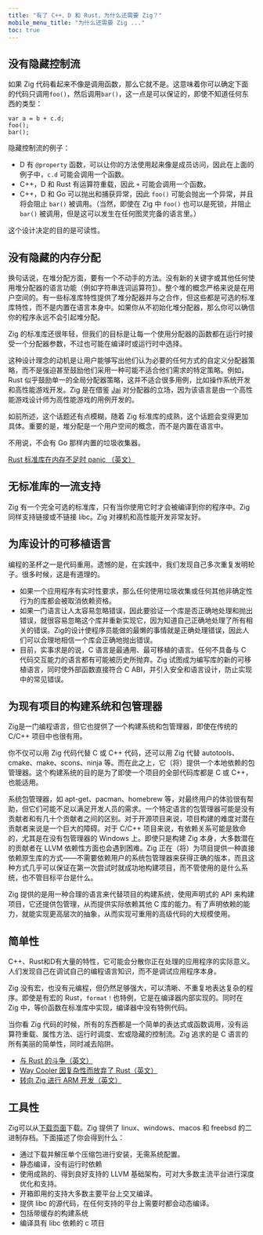 ```yaml
---
title: "有了 C++、D 和 Rust，为什么还需要 Zig？"
mobile_menu_title: "为什么还需要 Zig ..."
toc: true
---
```



## 没有隐藏控制流

如果 Zig 代码看起来不像是调用函数，那么它就不是。这意味着你可以确定下面的代码只调用`foo()`，然后调用`bar()`，这一点是可以保证的，即使不知道任何东西的类型：

```zig
var a = b + c.d;
foo();
bar();
```

隐藏控制流的例子：

- D 有 `@property` 函数，可以让你的方法使用起来像是成员访问，因此在上面的例子中，`c.d` 可能会调用一个函数。
- C++，D 和 Rust 有运算符重载，因此 `+` 可能会调用一个函数。
- C++，D 和 Go 可以抛出和捕获异常，因此 `foo()` 可能会抛出一个异常，并且将会阻止 `bar()` 被调用。（当然，即使在 Zig 中 `foo()` 也可以是死锁，并阻止 `bar()` 被调用，但是这可以发生在任何图灵完备的语言里。）

这个设计决定的目的是可读性。

## 没有隐藏的内存分配

换句话说，在堆分配方面，要有一个不动手的方法。没有新的关键字或其他任何使用堆分配器的语言功能（例如字符串连词运算符[1]）。整个堆的概念严格来说是在用户空间的。有一些标准库特性提供了堆分配器并与之合作，但这些都是可选的标准库特性，而不是内置在语言本身中。如果你从不初始化堆分配器，那么你可以确信你的程序永远不会引起堆分配。

Zig 的标准库还很年轻，但我们的目标是让每一个使用分配器的函数都在运行时接受一个分配器参数，不过也可能在编译时或运行时中选择。

这种设计理念的动机是让用户能够写出他们认为必要的任何方式的自定义分配器策略，而不是强迫甚至鼓励他们采用一种可能不适合他们需求的特定策略。例如，Rust 似乎鼓励单一的全局分配器策略，这并不适合很多用例，比如操作系统开发和高性能游戏开发。Zig 是在借鉴 [Jai](https://www.youtube.com/watch?v=ciGQCP6HgqI) 对分配器的立场，因为该语言是由一个高性能游戏设计师为高性能游戏的用例开发的。

如前所述，这个话题还有点模糊，随着 Zig 标准库的成熟，这个话题会变得更加具体。重要的是，堆分配是一个用户空间的概念，而不是内置在语言中。

不用说，不会有 Go 那样内置的垃圾收集器。

[Rust 标准库在内存不足时 panic （英文）](https://github.com/rust-lang/rust/issues/29802)

[1]: 事实上有一个编译期字符串连接运算符（广义来说，是数组连接运算符），但它只在编译时起作用，所以仍然没有运行时的堆分配。

## 无标准库的一流支持

Zig 有一个完全可选的标准库，只有当你使用它时才会被编译到你的程序中。Zig 同样支持链接或不链接 libc。Zig 对裸机和高性能开发非常友好。

## 为库设计的可移植语言

编程的圣杯之一是代码重用。遗憾的是，在实践中，我们发现自己多次重复发明轮子。很多时候，这是有道理的。

 * 如果一个应用程序有实时性要求，那么任何使用垃圾收集或任何其他非确定性行为的库都会被取消依赖资格。
 * 如果一门语言让人太容易忽略错误，因此要验证一个库是否正确地处理和抛出错误，就很容易忽略这个库并重新实现它，因为知道自己正确地处理了所有相关的错误。Zig的设计使程序员能做的最懒的事情就是正确处理错误，因此人们可以合理地相信一个库会正确地抛出错误。
 * 目前，实事求是的说，C 语言是最通用、最可移植的语言。任何不具备与 C 代码交互能力的语言都有可能被历史所抛弃。Zig 试图成为编写库的新的可移植语言，同时使外部函数直接符合 C ABI，并引入安全和语言设计，防止实现中的常见错误。

## 为现有项目的构建系统和包管理器

Zig是一门编程语言，但它也提供了一个构建系统和包管理器，即使在传统的 C/C++ 项目中也很有用。

你不仅可以用 Zig 代码代替 C 或 C++ 代码，还可以用 Zig 代替 autotools、cmake、make、scons、ninja 等。而在此之上，它（将）提供一个本地依赖的包管理器。这个构建系统的目的是为了即使一个项目的全部代码库都是 C 或 C++，也能适用。

系统包管理器，如 apt-get、pacman、homebrew 等，对最终用户的体验很有帮助，但它们可能不足以满足开发人员的需求。一个特定语言的包管理器可能是没有贡献者和有几十个贡献者之间的区别。对于开源项目来说，项目构建的难度对潜在贡献者来说是一个巨大的障碍。对于 C/C++ 项目来说，有依赖关系可能是致命的，尤其是在没有包管理器的 Windows 上。即使只是构建 Zig 本身，大多数潜在的贡献者在 LLVM 依赖性方面也会遇到困难。Zig 正在（将）为项目提供一种直接依赖原生库的方式——不需要依赖用户的系统包管理器来获得正确的版本，而且这种方式几乎可以保证在第一次尝试时就成功地构建项目，而不管使用的是什么系统，也不管目标平台是什么。

Zig 提供的是用一种合理的语言来代替项目的构建系统，使用声明式的 API 来构建项目，它还提供包管理，从而提供实际依赖其他 C 库的能力。有了声明依赖的能力，就能实现更高层次的抽象，从而实现可重用的高级代码的大规模使用。

## 简单性

C++、Rust和D有大量的特性，它可能会分散你正在处理的应用程序的实际意义。人们发现自己在调试自己的编程语言知识，而不是调试应用程序本身。

Zig 没有宏，也没有元编程，但仍然足够强大，可以清晰、不重复地表达复杂的程序。即使是有宏的 Rust，`format！`也特例，它是在编译器内部实现的。同时在 Zig 中，等价函数在标准库中实现，编译器中没有特例代码。

当你看 Zig 代码的时候，所有的东西都是一个简单的表达式或函数调用，没有运算符重载、属性方法、运行时调度、宏或隐藏的控制流。Zig 追求的是 C 语言的所有美丽的简单性，同时减去陷阱。

 * [与 Rust 的斗争（英文）](https://compileandrun.com/stuggles-with-rust.html)
 * [Way Cooler 因复杂性而放弃了 Rust（英文）](http://way-cooler.org/blog/2019/04/29/rewriting-way-cooler-in-c.html)
 * [转向 Zig 进行 ARM 开发（英文）](https://www.jishuwen.com/d/2Ap9)

## 工具性

Zig可以从[下载页面](/downloads/)下载。Zig 提供了 linux、windows、macos 和 freebsd 的二进制存档。下面描述了你会得到什么：

* 通过下载并解压单个压缩包进行安装，无需系统配置。
* 静态编译，没有运行时依赖
* 使用成熟的、得到良好支持的 LLVM 基础架构，可对大多数主流平台进行深度优化和支持。
* 开箱即用的支持大多数主要平台上交叉编译。
* 提供 libc 的源代码，在任何支持的平台上需要时都会动态编译。
* 包括带缓存的构建系统
* 编译具有 libc 依赖的 c 项目
